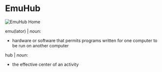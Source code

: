 # EmuHub

![EmuHub Home](https://github.com/ryandavidmercado/emu-hub/assets/78172310/3ccb4bc2-5171-4125-a2e7-5c049a2e71cf)

emu(lator) | *noun*:
- hardware or software that permits programs written for one computer to be run on another computer

hub | *noun*:
- the effective center of an activity
